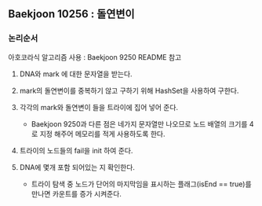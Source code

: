 ## Baekjoon 10256 : 돌연변이

### 논리순서
아호코라식 알고리즘 사용 : Baekjoon 9250 README 참고

1. DNA와 mark 에 대한 문자열을 받는다.
2. mark의 돌연변이를 중복하기 않고 구하기 위해 HashSet을 사용하여 구한다.
3. 각각의 mark와 돌연변이 들을 트라이에 집어 넣어 준다.
   - Baekjoon 9250과 다른 점은 네가지 문자열만 나오므로 노드 배열의 크기를 4로 지정 해주어 메모리를 적게 사용하도록 한다.

4. 트라이의 노드들의 fail을 init 하여 준다. 
5. DNA에 몇개 포함 되어있는 지 확인한다. 
   - 트라이 탐색 중 노드가 단어의 마지막임을 표시하는 플래그(isEnd == true)를 만나면 카운트를 증가 시켜준다. 